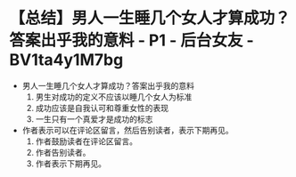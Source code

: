 # 【总结】男人一生睡几个女人才算成功？答案出乎我的意料 - P1 - 后台女友 - BV1ta4y1M7bg

-   男人一生睡几个女人才算成功？答案出乎我的意料
    1.  男生对成功的定义不应该以睡几个女人为标准
    2.  成功应该是自我认可和尊重女性的表现
    3.  一生只有一个真爱才是成功的标志
-   作者表示可以在评论区留言，然后告别读者，表示下期再见。
    1.  作者鼓励读者在评论区留言。
    2.  作者告别读者。
    3.  作者表示下期再见。